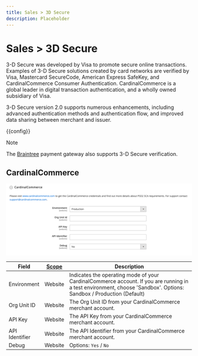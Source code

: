 ```yaml
---
title: Sales > 3D Secure
description: Placeholder
---
```

# Sales > 3D Secure

3-D Secure was developed by Visa to promote secure online transactions. Examples of 3-D Secure solutions created by card networks are verified by Visa, Mastercard SecureCode, American Express SafeKey, and CardinalCommerce Consumer Authentication. CardinalCommerce is a global leader in digital transaction authentication, and a wholly owned subsidiary of Visa.

3-D Secure version 2.0 supports numerous enhancements, including advanced authentication methods and authentication flow, and improved data sharing between merchant and issuer.

{{config}}

>[!NOTE]
>
>The [Braintree](../../stores-purchase/braintree.md) payment gateway also supports 3-D Secure verification.

## CardinalCommerce

![CardinalCommerce](./assets/3d-secure-cardinalcommerce.png)<!-- zoom -->

|Field|[Scope](../../getting-started/websites-stores-views.md#scope-settings)|Description|
|--- |--- |--- |
|Environment|Website|Indicates the operating mode of your CardinalCommerce account. If you are running in a test environment, choose 'Sandbox'. Options: Sandbox / Production (Default) |
|Org Unit ID|Website|The Org Unit ID from your CardinalCommerce merchant account.|
|API Key|Website|The API Key from your CardinalCommerce merchant account.|
|API Identifier|Website|The API Identifier from your CardinalCommerce merchant account.|
|Debug|Website|Options: `Yes` / `No`|
